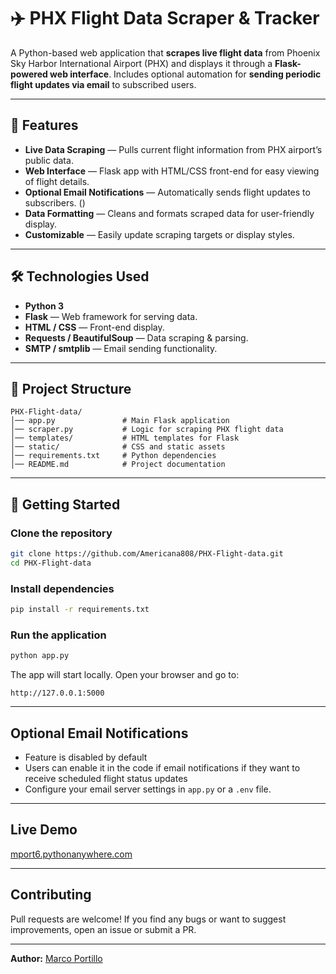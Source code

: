# ✈️ PHX Flight Data Scraper & Tracker

A Python-based web application that **scrapes live flight data** from Phoenix Sky Harbor International Airport (PHX) and displays it through a **Flask-powered web interface**. Includes optional automation for **sending periodic flight updates via email** to subscribed users.

---

## 📌 Features
- **Live Data Scraping** — Pulls current flight information from PHX airport’s public data.
- **Web Interface** — Flask app with HTML/CSS front-end for easy viewing of flight details.
- **Optional Email Notifications** — Automatically sends flight updates to subscribers. ()
- **Data Formatting** — Cleans and formats scraped data for user-friendly display.
- **Customizable** — Easily update scraping targets or display styles.

---

## 🛠️ Technologies Used
- **Python 3**
- **Flask** — Web framework for serving data.
- **HTML / CSS** — Front-end display.
- **Requests / BeautifulSoup** — Data scraping & parsing.
- **SMTP / smtplib** — Email sending functionality.

---

## 📂 Project Structure
```
PHX-Flight-data/
│── app.py               # Main Flask application
│── scraper.py           # Logic for scraping PHX flight data
│── templates/           # HTML templates for Flask
│── static/              # CSS and static assets
│── requirements.txt     # Python dependencies
│── README.md            # Project documentation
```

---

## 🚀 Getting Started

### Clone the repository
```bash
git clone https://github.com/Americana808/PHX-Flight-data.git
cd PHX-Flight-data
```

### Install dependencies
```bash
pip install -r requirements.txt
```

### Run the application
```bash
python app.py
```
The app will start locally. Open your browser and go to:
```
http://127.0.0.1:5000
```

---

## Optional Email Notifications
- Feature is disabled by default
- Users can enable it in the code if email notifications if they want to receive scheduled flight status updates
- Configure your email server settings in `app.py` or a `.env` file.

---

## Live Demo
[mport6.pythonanywhere.com](https://mport6.pythonanywhere.com/)

---

## Contributing
Pull requests are welcome! If you find any bugs or want to suggest improvements, open an issue or submit a PR.

---

**Author:** [Marco Portillo](https://github.com/Americana808)  
